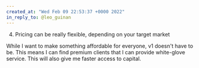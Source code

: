 ```yaml
---
created_at: "Wed Feb 09 22:53:37 +0000 2022"
in_reply_to: @leo_guinan
---
```


4. Pricing can be really flexible, depending on your target market

While I want to make something affordable for everyone, v1 doesn't have to be. This means I can find premium clients that I can provide white-glove service. This will also give me faster access to capital.